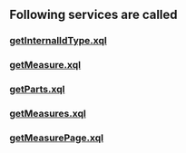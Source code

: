 ## Following services are called

### [getInternalIdType.xql](../getInternalIdType.md)

### [getMeasure.xql](../getMeasure.md)

### [getParts.xql](../getParts.md)

### [getMeasures.xql](../getMeasures.md)

### [getMeasurePage.xql](../getMeasurePage.md)

